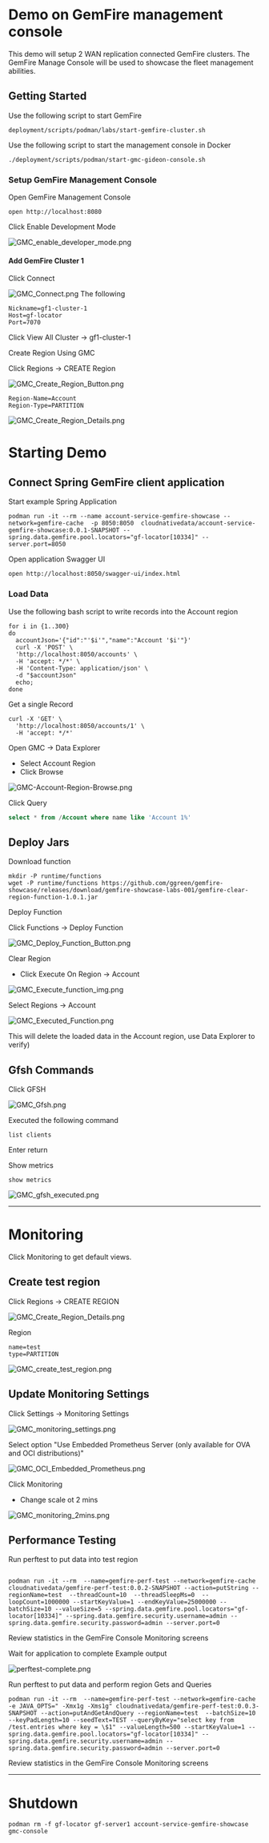 # Demo on GemFire management console


This demo will setup 2 WAN replication connected GemFire clusters.
The GemFire Manage Console will be used to showcase the fleet
management abilities.


## Getting Started

Use the following script to start GemFire

```shell
deployment/scripts/podman/labs/start-gemfire-cluster.sh
```

Use the following script to start the management console in Docker

```shell
./deployment/scripts/podman/start-gmc-gideon-console.sh
```



### Setup GemFire Management Console

Open GemFire Management Console 

```shell
open http://localhost:8080
```

Click Enable Development Mode

![GMC_enable_developer_mode.png](img/GMC_enable_developer_mode.png)


#### Add GemFire Cluster 1

Click Connect

![GMC_Connect.png](img/GMC_Connect.png)
The following

```properties
Nickname=gf1-cluster-1
Host=gf-locator
Port=7070
```

Click View All Cluster -> gf1-cluster-1


Create Region Using GMC

Click Regions -> CREATE Region

![GMC_Create_Region_Button.png](img/GMC_Create_Region_Button.png)

```properties
Region-Name=Account
Region-Type=PARTITION
```

![GMC_Create_Region_Details.png](img/GMC_Create_Region_Details.png)

# Starting Demo


## Connect Spring GemFire client application

Start example Spring Application

```shell
podman run -it --rm --name account-service-gemfire-showcase --network=gemfire-cache  -p 8050:8050  cloudnativedata/account-service-gemfire-showcase:0.0.1-SNAPSHOT --spring.data.gemfire.pool.locators="gf-locator[10334]" --server.port=8050
```
Open application Swagger UI

```shell
open http://localhost:8050/swagger-ui/index.html
```

### Load Data

Use the following bash script to write records into the Account region

```shell
for i in {1..300} 
do
  accountJson='{"id":"'$i'","name":"Account '$i'"}'
  curl -X 'POST' \
  'http://localhost:8050/accounts' \
  -H 'accept: */*' \
  -H 'Content-Type: application/json' \
  -d "$accountJson"
  echo;  
done
```

Get a single Record

```shell
curl -X 'GET' \
  'http://localhost:8050/accounts/1' \
  -H 'accept: */*'
```


Open GMC -> Data Explorer


- Select Account Region
- Click Browse

![GMC-Account-Region-Browse.png](img/GMC-Account-Region-Browse.png)


Click Query

```sql
select * from /Account where name like 'Account 1%'
```


## Deploy Jars


Download function

```shell
mkdir -P runtime/functions
wget -P runtime/functions https://github.com/ggreen/gemfire-showcase/releases/download/gemfire-showcase-labs-001/gemfire-clear-region-function-1.0.1.jar
```
Deploy Function

Click Functions -> Deploy Function

![GMC_Deploy_Function_Button.png](img/GMC_Deploy_Function_Button.png)

Clear Region

- Click Execute On Region -> Account

![GMC_Execute_function_img.png](img/GMC_Execute_function_img.png)


Select Regions -> Account

![GMC_Executed_Function.png](img/GMC_Executed_Function.png)

This will delete the loaded data in the Account region, use Data Explorer to verify)

## Gfsh Commands

Click GFSH

![GMC_Gfsh.png](img/GMC_Gfsh.png)

Executed the following command

```shell
list clients
```
Enter return

Show metrics

```shell
show metrics
```

![GMC_gfsh_executed.png](img/GMC_gfsh_executed.png)

----------------------------------

# Monitoring

Click Monitoring to get default views.

## Create test region


Click Regions -> CREATE REGION

![GMC_Create_Region_Details.png](img/GMC_Create_Region_Details.png)


Region

```properties
name=test
type=PARTITION
```
![GMC_create_test_region.png](img/GMC_create_test_region.png)

## Update Monitoring Settings


Click Settings -> Monitoring Settings

![GMC_monitoring_settings.png](img/GMC_monitoring_settings.png)



Select option "Use Embedded Prometheus Server (only available for OVA and OCI distributions)"

![GMC_OCI_Embedded_Prometheus.png](img/GMC_OCI_Embedded_Prometheus.png)

Click Monitoring

- Change scale ot 2 mins

![GMC_monitoring_2mins.png](img/GMC_monitoring_2mins.png)

## Performance Testing

Run perftest to put data into test region

```shell

podman run -it --rm  --name=gemfire-perf-test --network=gemfire-cache cloudnativedata/gemfire-perf-test:0.0.2-SNAPSHOT --action=putString --regionName=test  --threadCount=10  --threadSleepMs=0  --loopCount=1000000 --startKeyValue=1 --endKeyValue=25000000 --batchSize=10 --valueSize=5 --spring.data.gemfire.pool.locators="gf-locator[10334]" --spring.data.gemfire.security.username=admin --spring.data.gemfire.security.password=admin --server.port=0
```
Review statistics in the GemFire Console Monitoring screens

Wait for application to complete
Example output

![perftest-complete.png](img/perftest-complete.png)



Run perftest to put data and perform region Gets and Queries

```shell
podman run -it --rm  --name=gemfire-perf-test --network=gemfire-cache -e JAVA_OPTS=" -Xmx1g -Xms1g" cloudnativedata/gemfire-perf-test:0.0.3-SNAPSHOT --action=putAndGetAndQuery --regionName=test  --batchSize=10 --keyPadLength=10 --seedText=TEST --queryByKey="select key from /test.entries where key = \$1" --valueLength=500 --startKeyValue=1 --spring.data.gemfire.pool.locators="gf-locator[10334]" --spring.data.gemfire.security.username=admin --spring.data.gemfire.security.password=admin --server.port=0
```


Review statistics in the GemFire Console Monitoring screens

---

# Shutdown

```shell
podman rm -f gf-locator gf-server1 account-service-gemfire-showcase gmc-console
```

